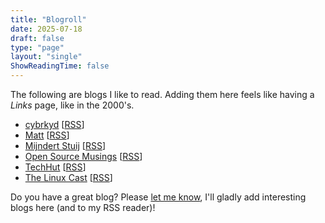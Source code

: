 ```yaml
---
title: "Blogroll"
date: 2025-07-18
draft: false
type: "page"
layout: "single"
ShowReadingTime: false
---
```


The following are blogs I like to read. Adding them here feels like having a _Links_ page, like in the 2000's.

- [cybrkyd](https://cybrkyd.com/) [[RSS](https://cybrkyd.com/index.xml)]
- [Matt](https://mtwb.blog) [[RSS](https://thelinuxcast.org/index.xml)]
- [Mijndert Stuij](https://mijndertstuij.nl/) [[RSS](https://mijndertstuij.nl/feed.xml)]
- [Open Source Musings](https://opensourcemusings.com/) [[RSS](https://opensourcemusings.com/feed.xml)]
- [TechHut](https://techhut.tv/) [[RSS](https://techhut.tv/index.xml)]
- [The Linux Cast](https://thelinuxcast.org/) [[RSS](https://mtwb.blog/index.xml)]

Do you have a great blog? Please [let me know](/joris/), I'll gladly add interesting blogs here (and to my RSS reader)!
